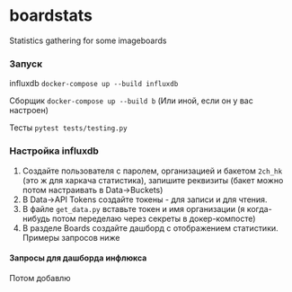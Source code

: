 # boardstats
Statistics gathering for some imageboards


### Запуск

influxdb `docker-compose up --build influxdb`

Сборщик `docker-compose up --build b`
(Или иной, если он у вас настроен)

Тесты `pytest tests/testing.py`


### Настройка influxdb

1. Создайте пользователя с паролем, организацией и бакетом `2ch_hk` (это ж для харкача статистика), запишите реквизиты (бакет можно потом настраивать в Data->Buckets)
2. В Data->API Tokens создайте токены - для записи и для чтения.
3. В файле `get_data.py` вставьте токен и имя организации (я когда-нибудь потом переделаю через секреты в докер-компосте)
4. В разделе Boards создайте дашборд с отображением статистики. Примеры запросов ниже

#### Запросы для дашборда инфлюкса

Потом добавлю 
 